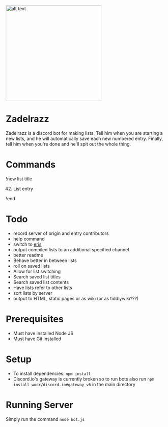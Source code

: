 <img src="https://images2.imgbox.com/a1/c2/pGy6ICJI_o.jpg" alt="alt text" width="300">

# Zadelrazz
Zadelrazz is a discord bot for making lists. Tell him when you are starting a new lists, and he will automatically save each new numbered entry. Finally, tell him when you're done and he'll spit out the whole thing.

# Commands
!new list title

42. List entry

!end

# Todo
* record server of origin and entry contributors
* help command
* switch to [eris](https://github.com/abalabahaha/eris)
* output compiled lists to an additional specified channel
* better readme
* Behave better in between lists
* roll on saved lists
* Allow for list switching
* Search saved list titles
* Search saved list contents
* Have lists refer to other lists
* sort lists by server
* output to HTML, static pages or as wiki (or as tiddlywiki???)

# Prerequisites

* Must have installed Node JS
* Must have Git installed

# Setup

* To install dependencies: `npm install`
* Discord.io's gateway is currently broken so to run bots also run `npm install woor/discord.io#gateway_v6` in the main directory

# Running Server

Simply run the command `node bot.js`
